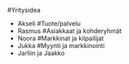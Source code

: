 #Yritysidea 
- Akseli
#Tuote/palvelu 
- Rasmus
#Asiakkaat ja kohderyhmät 
- Noora
#Markkinat ja kilpailijat 
- Jukka
#Myynti ja markkinointi 
- Jarliin ja Jaakko